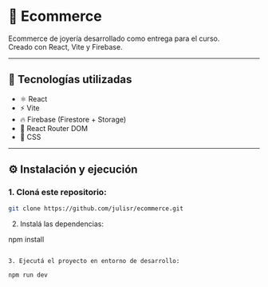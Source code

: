 # 💎 Ecommerce

Ecommerce de joyería desarrollado como entrega para el curso.  
Creado con React, Vite y Firebase.

---

## 🚀 Tecnologías utilizadas

- ⚛️ React
- ⚡ Vite
- 🔥 Firebase (Firestore + Storage)
- 🔗 React Router DOM
- 💅 CSS

---

## ⚙️ Instalación y ejecución

### 1. Cloná este repositorio:

```bash
git clone https://github.com/julisr/ecommerce.git

```

2. Instalá las dependencias:

npm install

```

3. Ejecutá el proyecto en entorno de desarrollo:

npm run dev

```
